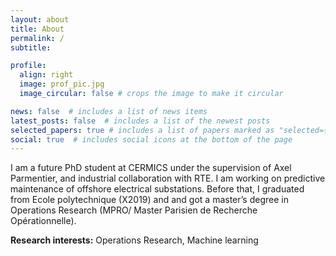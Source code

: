 ```yaml
---
layout: about
title: About
permalink: /
subtitle:

profile:
  align: right
  image: prof_pic.jpg
  image_circular: false # crops the image to make it circular

news: false  # includes a list of news items
latest_posts: false  # includes a list of the newest posts
selected_papers: true # includes a list of papers marked as "selected={true}"
social: true  # includes social icons at the bottom of the page
---
```


I am a future PhD student at CERMICS under the supervision of Axel Parmentier, and industrial collaboration with RTE.
I am working on predictive maintenance of offshore electrical substations.
Before that, I graduated from Ecole polytechnique (X2019) and and got a master’s degree in Operations Research (MPRO/ Master Parisien de Recherche Opérationnelle).

**Research interests:**
Operations Research, Machine learning
